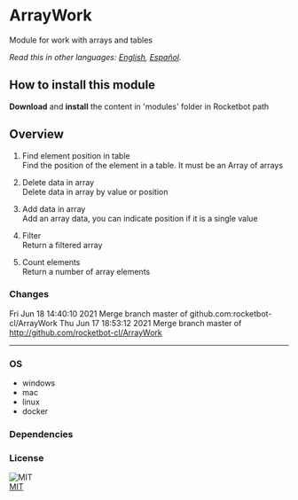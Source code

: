 # ArrayWork
  
Module for work with arrays and tables  

*Read this in other languages: [English](README.md), [Español](README.es.md).*

## How to install this module
  
__Download__ and __install__ the content in 'modules' folder in Rocketbot path  



## Overview


1. Find element position in table  
Find the position of the element in a table. It must be an Array of arrays

2. Delete data in array  
Delete data in array by value or position

3. Add data in array  
Add an array data, you can indicate position if it is a single value

4. Filter  
Return a filtered array

5. Count elements  
Return a number of array elements  



### Changes
Fri Jun 18 14:40:10 2021  Merge branch master of github.com:rocketbot-cl/ArrayWork
Thu Jun 17 18:53:12 2021  Merge branch master of http://github.com/rocketbot-cl/ArrayWork

----
### OS

- windows
- mac
- linux
- docker

### Dependencies

### License
  
![MIT](https://camo.githubusercontent.com/107590fac8cbd65071396bb4d04040f76cde5bde/687474703a2f2f696d672e736869656c64732e696f2f3a6c6963656e73652d6d69742d626c75652e7376673f7374796c653d666c61742d737175617265)  
[MIT](http://opensource.org/licenses/mit-license.ph)